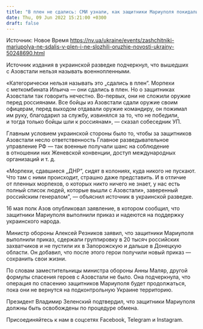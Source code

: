 ```yaml
---
title: "В плен не сдались: СМИ узнали, как защитники Мариуполя покидали Азовсталь"
date: Thu, 09 Jun 2022 15:21:00 +0300
draft: false
---
```

Источник: Новое Время https://nv.ua/ukraine/events/zashchitniki-mariupolya-ne-sdalis-v-plen-i-ne-slozhili-oruzhie-novosti-ukrainy-50248690.html


 Источник издания в украинской разведке подчеркнул, что вышедших с Азовстали нельзя называть военнопленными.

«Категорически нельзя называть это „сдались в плен“. Морпехи с меткомбината Ильича — они сдались в плен. Но о защитниках Азовстали так говорить нечестно. Во-первых, они не сложили оружие перед россиянами. Все бойцы из Азовстали сдали оружие своим офицерам, перед выходом отдавали оружие командиру, он пожимал им руку, благодарил за службу, извинялся за то, что не победили, и тогда только бойцы шли к россиянам», — сказал собеседник УП.

Главным условием украинской стороны было то, чтобы за защитников Азовстали несло ответственность Главное разведывательное управление РФ — так военные получали шанс на соблюдение в отношении них Женевской конвенции, доступ международных организаций и т. д.

«Морпехи, сдавшиеся „ДНР“, сидят в колониях, куда никого не пускают. Что там с ними происходит, страшно даже представить. И в отличие от пленных морпехов, о которых никто ничего не знает, у нас есть полный список людей, которые вышли с Азовстали», заверенный российским генералом", — объяснил источник в украинской разведке.

16 мая полк Азов опубликовал заявление, в котором сообщил, что защитники Мариуполя выполнили приказ и надеются на поддержку украинского народа.

Министр обороны Алексей Резников заявил, что защитники Мариуполя выполнили приказ, сдержали группировку в 20 тысяч российских захватчиков и не пустили их в Запорожскую и дальше в Донецкую области. Он добавил, что после этого герои получили новый приказ — сохранить свои жизни.

По словам заместительницы министра обороны Анны Маляр, другой формулы спасения героев с Азовстали не было. Она подчеркнула, что операция по спасению защитников Мариуполя будет продолжаться, пока они не вернутся на подконтрольную Украине территорию.

Президент Владимир Зеленский подтвердил, что защитники Мариуполя должны быть освобождены по процедуре обмена.

Присоединяйтесь к нам в соцсетях Facebook, Telegram и Instagram.
